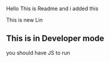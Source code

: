 Hello This is Readme and i added this


This is new Lin

## This is in Developer mode 

you should have JS to run
